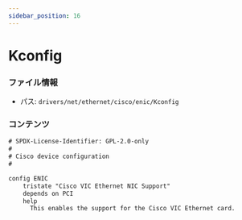 ```yaml
---
sidebar_position: 16
---
```

# Kconfig

### ファイル情報

- パス: `drivers/net/ethernet/cisco/enic/Kconfig`

### コンテンツ

```txt
# SPDX-License-Identifier: GPL-2.0-only
#
# Cisco device configuration
#

config ENIC
	tristate "Cisco VIC Ethernet NIC Support"
	depends on PCI
	help
	  This enables the support for the Cisco VIC Ethernet card.

```
